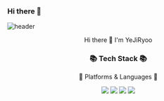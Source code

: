 ### Hi there 👋

<!--
**YEJIRYOO/YEJIRYOO** is a ✨ _special_ ✨ repository because its `README.md` (this file) appears on your GitHub profile.

Here are some ideas to get you started:

- 🔭 I’m currently working on ...
- 🌱 I’m currently learning ...
- 👯 I’m looking to collaborate on ...
- 🤔 I’m looking for help with ...
- 💬 Ask me about ...
- 📫 How to reach me: ...
- 😄 Pronouns: ...
- ⚡ Fun fact: ...
-->

![header](https://capsule-render.vercel.app/api?type=venom&color=auto&height=300&section=header&text=Welcome!&fontSize=90)
<!--
<img src="https://github-readme-stats.vercel.app/api/top-langs/?username=yejiryoo&layout=compact"><br><br>
<img src="https://github-readme-stats.vercel.app/api?username=yejiryoo&show_icons=true">
-->

<div align=center>
<h>Hi there 👋 I'm YeJiRyoo </h>
</div>

<div align=center>
<h3>📚 Tech Stack 📚</h3>
<p>🌿 Platforms & Languages 🌿</p>
</div>
<div align=center>
<img src="https://img.shields.io/badge/Python-3776AB?style=for-the-badge&logo=Python&logoColor=white">
<img src="https://img.shields.io/badge/c-A8B9CC?style=for-the-badge&logo=c&logoColor=white">
<img src="https://img.shields.io/badge/cplusplus-00599C?style=for-the-badge&logo=cplusplus&logoColor=white">
<img src="https://img.shields.io/badge/Java-007396?style=for-the-badge&logo=OpenJDK&logoColor=white">



</div>
